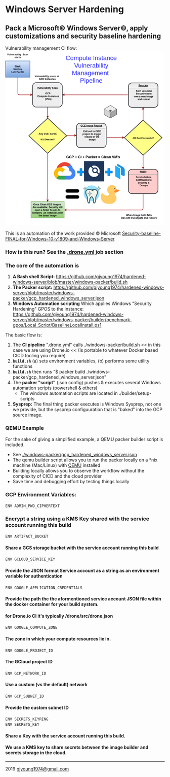 # Windows Server Hardening

## Pack a Microsoft© Windows Server©, apply customizations and security baseline hardening        

Vulnerability management CI flow:    
![CICD Flow](./docs/cicd-flow.png)

This is an automation of the work provided © Microsoft
[Security-baseline-FINAL-for-Windows-10-v1809-and-Windows-Server](https://techcommunity.microsoft.com/t5/Microsoft-Security-Baselines/Security-baseline-FINAL-for-Windows-10-v1809-and-Windows-Server/ba-p/701082)    

### How is this run? See the [.drone.yml](.drone.yml) job section

### The core of the automation is
1. **A Bash shell Script:** https://github.com/gjyoung1974/hardened-windows-server/blob/master/windows-packer/build.sh
2. **The Packer script:** https://github.com/gjyoung1974/hardened-windows-server/blob/master/windows-packer/gcp_hardened_windows_server.json
3. **Windows Automation scripting** Which applies Windows "Security Hardening" GPOS to the instance: https://github.com/gjyoung1974/hardened-windows-server/blob/master/windows-packer/builder/benchmark-gpos/Local_Script/BaselineLocalInstall.ps1

The basic flow is:
1. The **CI pipeline** ".drone.yml" calls ./windows-packer/build.sh << in this case we are using Drone.io << (Is portable to whatever Docker based CICD tooling you require)    
2. **`build.sh`** (a) sets environment variables, (b) performs some utility functions     
3. **`build.sh`** then runs "$ packer build ./windows-packer/gcp_hardened_windows_server.json"     
4.  The **packer "script"** (json config) pushes & executes several Windows automation scripts (powershell & others)
    - The windows automation scripts are located in ./builder/setup-scripts    
5. **Sysprep:** The final thing packer executes is Windows Sysprep, not one we provide, but the sysprep configuuration that is "baked" into the GCP source image.    

### QEMU Example
For the sake of giving a simplified example, a QEMU packer builder script is included.    
- See [./windows-packer/gcp_hardened_windows_server.json](./windows-packer/gcp_hardened_windows_server.json)    
- The qemu builder script allows you to run the packer locally on a *nix machine (Mac/Linux) with [QEMU](https://www.qemu.org/) installed     
- Building locally allows you to observe the workflow without the complexity of CICD and the cloud provider
- Save time and debugging effort by testing things locally     

### GCP Environment Variables:

`ENV ADMIN_PWD_CIPHERTEXT`    
### Encrypt a string using a KMS Key shared with the service account running this build

`ENV ARTIFACT_BUCKET`     
#### Share a GCS storage bucket with the service account running this build

`ENV GCLOUD_SERVICE_KEY`     
#### Provide the JSON format Service account as a string as an environment variable for authentication     

`ENV GOOGLE_APPLICATION_CREDENTIALS`     
#### Provide the path the the aformentioned service account JSON file within the docker container for your build system.     
#### for Drone.io CI it's typically /drone/src/drone.json     

`ENV GOOGLE_COMPUTE_ZONE`     
#### The zone in which your compute resources lie in.     

`ENV GOOGLE_PROJECT_ID`     
#### The GCloud project ID     

`ENV GCP_NETWORK_ID`     
#### Use a custom (vs the default) network     

`ENV GCP_SUBNET_ID`     
#### Provide the custom subnet ID     

`ENV SECRETS_KEYRING`     
`ENV SECRETS_KEY`     
#### Share a Key with the service account running this build.     
#### We use a KMS key to share secrets between the image builder and secrets storage in the cloud.     

---

2019 gjyoung1974@gmail.com
